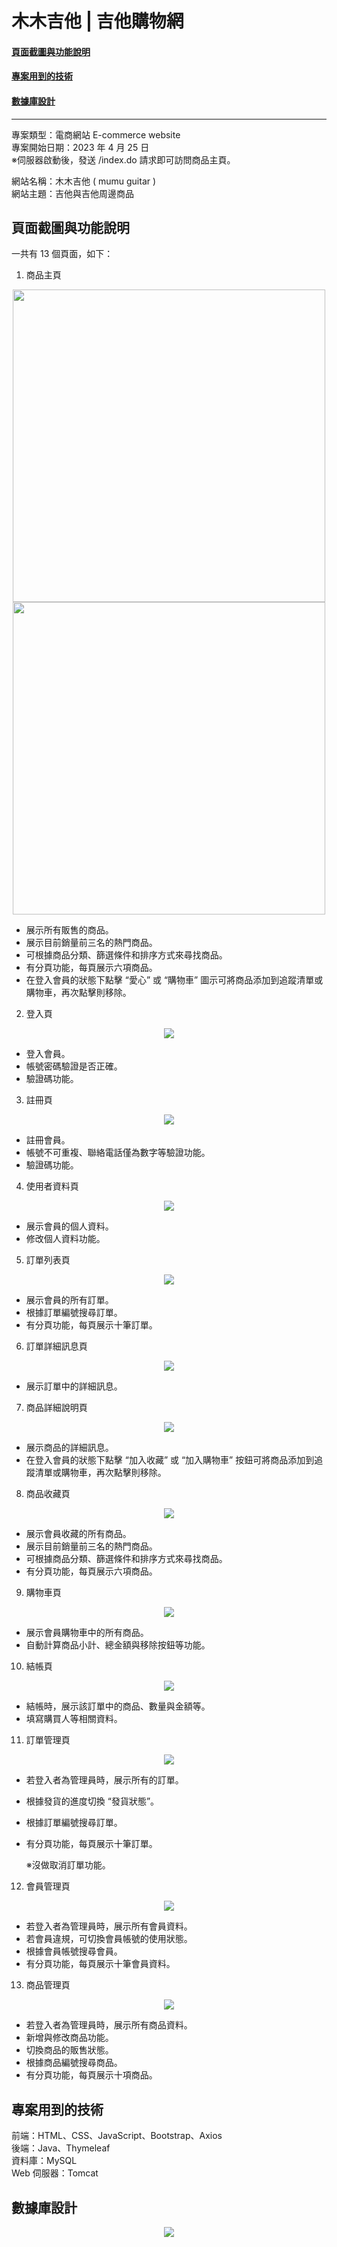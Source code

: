 # 木木吉他 | 吉他購物網

#### [頁面截圖與功能說明](#頁面截圖與功能說明)

#### [專案用到的技術](#專案用到的技術)

#### [數據庫設計](#數據庫設計)

---

專案類型：電商網站 E-commerce website<br>
專案開始日期：2023 年 4 月 25 日<br>
※伺服器啟動後，發送 /index.do 請求即可訪問商品主頁。

網站名稱：木木吉他 ( mumu guitar )<br>
網站主題：吉他與吉他周邊商品

## 頁面截圖與功能說明

一共有 13 個頁面，如下：

1. 商品主頁
<p align="center">
  <img src="./docs/images/商品主頁(1).png" width="500" />
  <img src="./docs/images/商品主頁(2).png" width="500" />
</p>

- 展示所有販售的商品。
- 展示目前銷量前三名的熱門商品。
- 可根據商品分類、篩選條件和排序方式來尋找商品。
- 有分頁功能，每頁展示六項商品。
- 在登入會員的狀態下點擊 “愛心” 或 “購物車” 圖示可將商品添加到追蹤清單或購物車，再次點擊則移除。
  
2. 登入頁
<p align="center">
  <img src="./docs/images/登入頁.png" />
</p>
  
- 登入會員。
- 帳號密碼驗證是否正確。
- 驗證碼功能。

3. 註冊頁
<p align="center">
  <img src="./docs/images/註冊頁.png" />
</p>

- 註冊會員。
- 帳號不可重複、聯絡電話僅為數字等驗證功能。
- 驗證碼功能。

4. 使用者資料頁
<p align="center">
  <img src="./docs/images/使用者資料頁.png" />
</p>

- 展示會員的個人資料。
- 修改個人資料功能。

5. 訂單列表頁
<p align="center">
  <img src="./docs/images/訂單列表頁.png" />
</p>

- 展示會員的所有訂單。
- 根據訂單編號搜尋訂單。
- 有分頁功能，每頁展示十筆訂單。

6. 訂單詳細訊息頁
<p align="center">
  <img src="./docs/images/訂單詳細訊息頁.png" />
</p>

- 展示訂單中的詳細訊息。

7. 商品詳細說明頁
<p align="center">
  <img src="./docs/images/商品詳細說明頁.png" />
</p>

- 展示商品的詳細訊息。
- 在登入會員的狀態下點擊 “加入收藏” 或 “加入購物車” 按鈕可將商品添加到追蹤清單或購物車，再次點擊則移除。

8. 商品收藏頁
<p align="center">
  <img src="./docs/images/商品收藏頁.png" />
</p>

- 展示會員收藏的所有商品。
- 展示目前銷量前三名的熱門商品。
- 可根據商品分類、篩選條件和排序方式來尋找商品。
- 有分頁功能，每頁展示六項商品。

9. 購物車頁
<p align="center">
  <img src="./docs/images/購物車頁.png" />
</p>

- 展示會員購物車中的所有商品。
- 自動計算商品小計、總金額與移除按鈕等功能。

10. 結帳頁
<p align="center">
  <img src="./docs/images/結帳頁.png" />
</p>

- 結帳時，展示該訂單中的商品、數量與金額等。
- 填寫購買人等相關資料。

11. 訂單管理頁
<p align="center">
  <img src="./docs/images/訂單管理頁.png" />
</p>

- 若登入者為管理員時，展示所有的訂單。
- 根據發貨的進度切換 “發貨狀態”。
- 根據訂單編號搜尋訂單。
- 有分頁功能，每頁展示十筆訂單。

  ※沒做取消訂單功能。

12. 會員管理頁
<p align="center">
  <img src="./docs/images/會員管理頁.png" />
</p>

- 若登入者為管理員時，展示所有會員資料。
- 若會員違規，可切換會員帳號的使用狀態。
- 根據會員帳號搜尋會員。
- 有分頁功能，每頁展示十筆會員資料。

13. 商品管理頁
<p align="center">
  <img src="./docs/images/商品管理頁.png" />
</p>

- 若登入者為管理員時，展示所有商品資料。
- 新增與修改商品功能。
- 切換商品的販售狀態。
- 根據商品編號搜尋商品。
- 有分頁功能，每頁展示十項商品。

## 專案用到的技術

前端：HTML、CSS、JavaScript、Bootstrap、Axios<br>
後端：Java、Thymeleaf<br>
資料庫：MySQL<br>
Web 伺服器：Tomcat<br>

## 數據庫設計
<p align="center">
  <img src="./docs/mumu_guitar_ERmodel.svg" />
</p>


